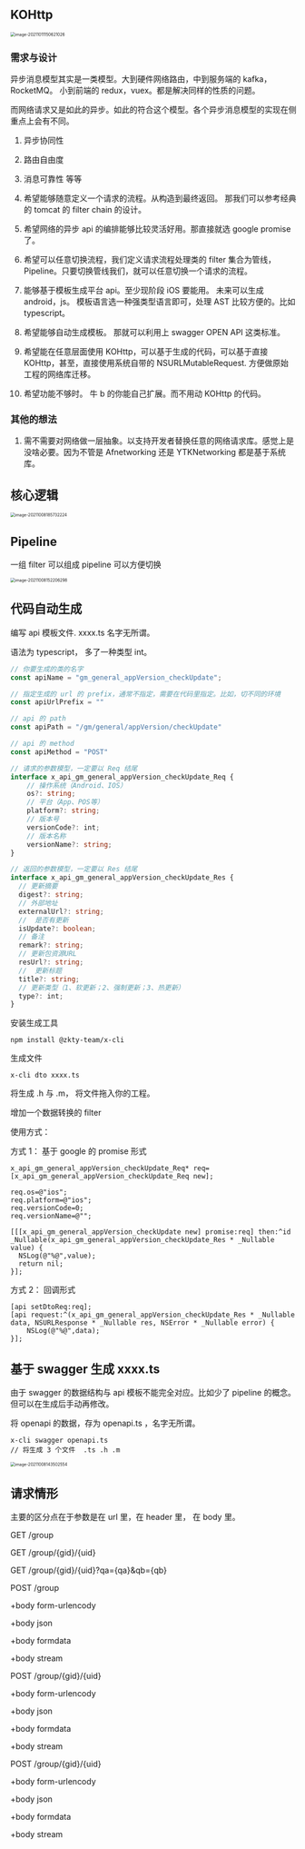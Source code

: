 ## KOHttp



<img src="https://md4zk.oss-cn-beijing.aliyuncs.com/img/image-20211011150621026.png" alt="image-20211011150621026" style="zoom: 50%;" />

### 需求与设计

异步消息模型其实是一类模型。大到硬件网络路由，中到服务端的 kafka，RocketMQ。 小到前端的 redux，vuex。都是解决同样的性质的问题。

而网络请求又是如此的异步。如此的符合这个模型。各个异步消息模型的实现在侧重点上会有不同。

1. 异步协同性
2. 路由自由度
3. 消息可靠性 等等



1. 希望能够随意定义一个请求的流程。从构造到最终返回。 那我们可以参考经典的 tomcat 的 filter chain 的设计。
2. 希望网络的异步 api 的编排能够比较灵活好用。那直接就选 google promise 了。
3. 希望可以任意切换流程，我们定义请求流程处理类的 filter 集合为管线，Pipeline。只要切换管线我们，就可以任意切换一个请求的流程。
4. 能够基于模板生成平台 api。至少现阶段 iOS 要能用。 未来可以生成 android，js。 模板语言选一种强类型语言即可，处理 AST 比较方便的。比如 typescript。 
5. 希望能够自动生成模板。 那就可以利用上 swagger OPEN API 这类标准。
6. 希望能在任意层面使用 KOHttp，可以基于生成的代码，可以基于直接 KOHttp，甚至，直接使用系统自带的 NSURLMutableRequest.  方便做原始工程的网络库迁移。
7. 希望功能不够时。 牛 b 的你能自己扩展。而不用动 KOHttp 的代码。



### 其他的想法

1. 需不需要对网络做一层抽象。以支持开发者替换任意的网络请求库。感觉上是没啥必要。因为不管是 Afnetworking 还是 YTKNetworking  都是基于系统库。



## 核心逻辑

<img src="https://md4zk.oss-cn-beijing.aliyuncs.com/img/image-20211008185732224.png" alt="image-20211008185732224" style="zoom:50%;" />

## Pipeline

一组 filter 可以组成 pipeline 可以方便切换

<img src="https://md4zk.oss-cn-beijing.aliyuncs.com/img/image-20211008152206298.png" alt="image-20211008152206298" style="zoom:50%;" />

## 代码自动生成

编写 api 模板文件. xxxx.ts 名字无所谓。

语法为 typescript， 多了一种类型 int。

```typescript
// 你要生成的类的名字
const apiName = "gm_general_appVersion_checkUpdate";

// 指定生成的 url 的 prefix，通常不指定，需要在代码里指定。比如，切不同的环境
const apiUrlPrefix = ""

// api 的 path
const apiPath = "/gm/general/appVersion/checkUpdate"

// api 的 method
const apiMethod = "POST"

// 请求的参数模型，一定要以 Req 结尾
interface x_api_gm_general_appVersion_checkUpdate_Req {
    // 操作系统（Android、IOS）
    os?: string;
    // 平台（App、POS等）
    platform?: string;
    // 版本号
    versionCode?: int;
    // 版本名称
    versionName?: string;
}

// 返回的参数模型，一定要以 Res 结尾
interface x_api_gm_general_appVersion_checkUpdate_Res {
  // 更新摘要
  digest?: string;
  // 外部地址
  externalUrl?: string;
  //  是否有更新
  isUpdate?: boolean;
  // 备注
  remark?: string;
  // 更新包资源URL
  resUrl?: string;
  //  更新标题
  title?: string;
  // 更新类型（1、软更新；2、强制更新；3、热更新）
  type?: int;
}

```



安装生成工具

```
npm install @zkty-team/x-cli
```

生成文件

```
x-cli dto xxxx.ts
```

将生成 .h 与 .m， 将文件拖入你的工程。



增加一个数据转换的 filter 



使用方式：

方式 1： 基于 google 的 promise 形式

``` objc
x_api_gm_general_appVersion_checkUpdate_Req* req= [x_api_gm_general_appVersion_checkUpdate_Req new];

req.os=@"ios";
req.platform=@"ios";
req.versionCode=0;
req.versionName=@"";

[[[x_api_gm_general_appVersion_checkUpdate new] promise:req] then:^id _Nullable(x_api_gm_general_appVersion_checkUpdate_Res * _Nullable value) {
  NSLog(@"%@",value);
  return nil;
}];

```

 方式 2： 回调形式

```objc
[api setDtoReq:req];
[api request:^(x_api_gm_general_appVersion_checkUpdate_Res * _Nullable data, NSURLResponse * _Nullable res, NSError * _Nullable error) {
	NSLog(@"%@",data);
}];
```





## 基于 swagger 生成 xxxx.ts

由于 swagger 的数据结构与 api 模板不能完全对应。比如少了 pipeline 的概念。但可以在生成后手动再修改。



将 openapi 的数据，存为 openapi.ts ，名字无所谓。

```
x-cli swagger openapi.ts
// 将生成 3 个文件  .ts .h .m
```



<img src="https://md4zk.oss-cn-beijing.aliyuncs.com/img/image-20211008143502554.png" alt="image-20211008143502554" style="zoom: 50%;" />





## 请求情形

主要的区分点在于参数是在 url 里，在 header 里， 在 body 里。



GET /group

GET /group/{gid}/{uid}

GET /group/{gid}/{uid}?qa={qa}&qb={qb}



POST /group  

  +body  form-urlencody

  +body  json 

  +body formdata

  +body  stream



POST /group/{gid}/{uid}

  +body  form-urlencody

  +body  json 

  +body formdata

  +body  stream



POST /group/{gid}/{uid}

  +body  form-urlencody

  +body  json 

  +body formdata

  +body  stream